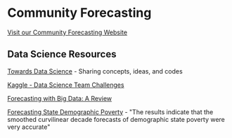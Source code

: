 # Community Forecasting

[Visit our Community Forecasting Website](https://model.earth/community-forecasting/)   

## Data Science Resources

[Towards Data Science](https://towardsdatascience.com/) - Sharing concepts, ideas, and codes  

[Kaggle - Data Science Team Challenges](https://www.kaggle.com)  

[Forecasting with Big Data: A Review](https://link.springer.com/article/10.1007/s40745-015-0029-9)  

[Forecasting State Demographic Poverty](https://www.tandfonline.com/doi/full/10.1080/01488376.2014.902786?scroll=top&needAccess=true) - 
"The results indicate that the smoothed curvilinear decade forecasts of demographic state poverty were very accurate"



 

